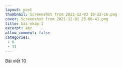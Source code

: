 ```yaml
---
layout: post
thumbnail: Screenshot from 2021-12-03 10-22-16.png
cover: Screenshot from 2021-12-01 23-06-41.png
title: bài nháp 1
excerpt: abc
allow_comment: false
categories: 
 - 6
 - 11
---
```

Bài viết 10